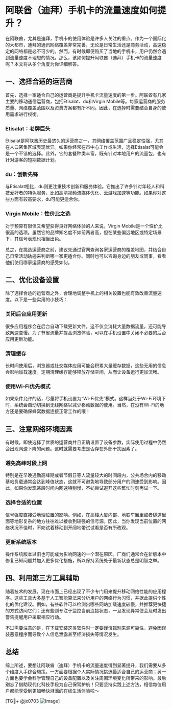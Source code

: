 # 阿联酋（迪拜）手机卡的流量速度如何提升？

在阿联酋，尤其是迪拜，手机卡的使用体验是许多人关注的重点。作为一个国际化的大都市，迪拜的通讯网络覆盖非常完善，无论是日常生活还是商务活动，高速稳定的网络都是必不可少的。然而，有时候即便购买了当地的手机卡，用户仍然会遇到流量速度不理想的情况。那么，该如何提升阿联酋（迪拜）手机卡的流量速度呢？本文将从多个角度为你详细解答。

## 一、选择合适的运营商

首先，选择一家适合自己的运营商是提升手机卡流量速度的第一步。阿联酋有几家主要的移动通信运营商，包括Etisalat、du和Virgin Mobile等。每家运营商的服务质量、网络覆盖范围以及资费方案都有所不同。因此，在选择时需要结合自身的使用需求进行权衡。

### Etisalat：老牌巨头
Etisalat是阿联酋历史最悠久的运营商之一，其网络覆盖范围广且稳定性强，尤其在人口密集区域表现优异。如果你经常在市中心工作或生活，选择Etisalat可能会是一个不错的选择。此外，它的套餐种类丰富，既有针对本地用户的流量包，也有针对游客的短期数据计划。

### du：创新先锋
与Etisalat相比，du则更注重技术创新和服务体验。它推出了许多针对年轻人和科技爱好者的特色服务，比如高清视频流媒体优化、云游戏加速等功能。如果你对这些方面有较高要求，du可能更适合你。

### Virgin Mobile：性价比之选
对于预算有限但又希望获得良好网络体验的人来说，Virgin Mobile是一个性价比很高的选项。虽然它的品牌知名度不如前两者高，但在某些偏远地区或特定场景下，其信号表现也相当出色。

总之，在挑选运营商之前，建议先通过官网查询各家运营商的覆盖地图，并结合自己日常活动轨迹来判断哪一家更适合你。同时也可以咨询身边的朋友或同事，看看他们使用哪家运营商的感受如何。

## 二、优化设备设置

除了选择合适的运营商之外，合理地调整手机上的相关设置也能有效改善流量速度。以下是一些实用的小技巧：

### 关闭后台应用更新
很多应用程序会在后台自动下载更新文件，这不仅会消耗大量数据流量，还可能导致网速变慢。为了节省流量并提高浏览体验，可以在手机设置中关闭不必要的后台应用更新功能。

### 清理缓存
长时间使用后，浏览器或社交媒体应用可能会积累大量缓存数据，这些无用的信息会影响加载速度。定期清理缓存能够释放存储空间，从而让设备运行更加流畅。

### 使用Wi-Fi优先模式
如果条件允许的话，尽量将手机设置为“Wi-Fi优先”模式。这样当处于Wi-Fi环境下时，系统会自动切换到无线网络以减少移动数据的使用。当然，在没有Wi-Fi的地方还是要确保蜂窝数据连接正常工作的哦！

## 三、注意网络环境因素

有时候，即使选择了优质的运营商并且正确设置了设备参数，实际使用过程中仍然会出现网速下降的问题。这时就需要考虑是否存在外部干扰因素了。

### 避免高峰时段上网
特别是在早晚通勤高峰期或者节假日等人流量较大的时间段内，公共场合内的移动基站负载通常会达到峰值状态，这就不可避免地导致部分用户的网速受到影响。因此，如果你发现某段时间内网速特别慢，不妨尝试避开这些繁忙时刻再试一下。

### 选择合适的位置
信号强度直接受地理位置的影响。例如，在高楼大厦内部、地铁车厢里或者隧道里面等地形复杂的地方往往难以接收到较强的信号源。因此，当你发现当前位置的网络状况不佳时，不妨试着移动到开阔地带试试看是否有所改观。

### 更新系统版本
操作系统版本过旧也可能成为影响网速的一个潜在原因。厂商们通常会在新版本中修复已知问题并加入更多优化措施，所以保持系统处于最新状态总是明智之举。

## 四、利用第三方工具辅助

随着技术的发展，现在市面上已经出现了不少专门用来提升移动网络性能的应用程序。这些工具大多基于人工智能算法来分析用户的网络行为习惯，并据此提供个性化的优化建议。例如，有些软件可以检测出哪些网站加载速度较慢，并推荐更快捷的方式访问它们；还有些则专注于监控当前连接状态，一旦发现异常便会及时发出警告提醒用户采取相应行动。

不过需要注意的是，在下载安装这类软件时一定要谨慎甄别来源可靠性，避免因误装恶意程序而导致个人信息泄露甚至经济损失等情况发生。

## 总结

综上所述，要想让阿联酋（迪拜）手机卡的流量速度得到显著提升，我们需要从多个维度入手综合施策。一方面要根据个人实际情况挑选最适合自己的运营商；另一方面也要学会科学管理自己的设备配置以及关注周围环境变化所带来的影响。最后别忘了借助现代化科技手段为自己保驾护航！只要坚持实践上述方法，相信每位用户都能享受到更加畅快淋漓的在线生活体验啦～

[TG💪+ @jx0703 ![Image](https://github.com/user-attachments/assets/dbca1d08-cadb-493c-b0ec-ad6f7a83f270)]